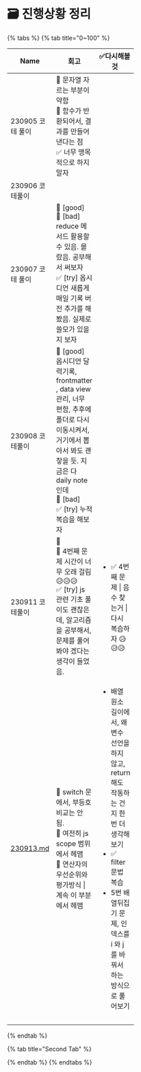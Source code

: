 # 🗃 진행상황 정리



{% tabs %}
{% tab title="0~100" %}
<table><thead><tr><th width="72">Name</th><th width="72">회고</th><th width="72">✅다시해볼것</th></tr></thead><tbody><tr><td>230905 코테 풀이</td><td>🔵 문자열 자르는 부분이 약함<br>📛 함수가 반환되어서, 결과를 만들어낸다는 점<br>✅ 너무 맹목적으로 하지 말자 </td><td></td></tr><tr><td>230906 코테풀이</td><td></td><td></td></tr><tr><td>230907 코테 풀이</td><td>🔵 [good]<br>📛 [bad] reduce 메서드 활용할 수 있음. 몰랐음. 공부해서 써보자<br>✅ [try] 옵시디언 새롭게 매일 기록 버전 추가를 해봤음. 실제로 쓸모가 있을지 보자 </td><td></td></tr><tr><td>230908 코테풀이</td><td>🔵 [good] 옵시디언 달력기록, frontmatter , data view 관리, 너무 편함, 추후에 폴더로 다시 이동시켜서, 거기에서 뽑아서 봐도 괜챃을 듯. 지금은 다 daily note 인데<br>📛 [bad]<br>✅ [try] 누적 복습을 해보자 </td><td></td></tr><tr><td>230911 코테풀이</td><td>🔵<br>📛 4번째 문제 시간이 너무 오래 걸림 😥😥😥<br>✅ [try] js 관련 기초 풀이도 괜찮은데, 알고리즘을 공부해서, 문제를 풀어봐야 겠다는 생각이 들었음. </td><td><ul><li>✅ 4번째 문제 | 음수 찾는거 | 다시 복습하자 😥😥😥</li></ul></td></tr><tr><td><a data-mention href="230913.md">230913.md</a></td><td>🐣 switch 문에서, 부등호 비교는 안 됨.<br>📛 여전히 js scope 범위에서 헤맴<br>📛 연산자의 우선순위와 평가방식 | 계속 이 부분에서 헤맴</td><td><ul><li>배열 원소 길이에서, 왜 변수 선언을 하지 않고, return 해도 작동하는 건지 한번 더 생각해보기 </li><li>✅ filter 문법 복습</li><li>5번 배열뒤집기 문제, 인덱스를 i 와 j 를 바꿔서 하는 방식으로 풀어보기</li></ul></td></tr><tr><td></td><td></td><td></td></tr><tr><td></td><td></td><td></td></tr></tbody></table>


{% endtab %}

{% tab title="Second Tab" %}

{% endtab %}
{% endtabs %}











